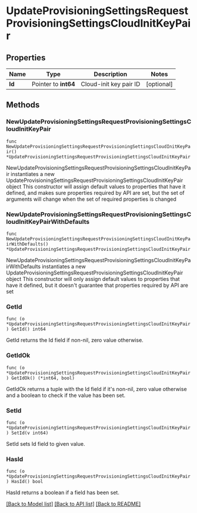 # UpdateProvisioningSettingsRequestProvisioningSettingsCloudInitKeyPair

## Properties

Name | Type | Description | Notes
------------ | ------------- | ------------- | -------------
**Id** | Pointer to **int64** | Cloud-init key pair ID | [optional] 

## Methods

### NewUpdateProvisioningSettingsRequestProvisioningSettingsCloudInitKeyPair

`func NewUpdateProvisioningSettingsRequestProvisioningSettingsCloudInitKeyPair() *UpdateProvisioningSettingsRequestProvisioningSettingsCloudInitKeyPair`

NewUpdateProvisioningSettingsRequestProvisioningSettingsCloudInitKeyPair instantiates a new UpdateProvisioningSettingsRequestProvisioningSettingsCloudInitKeyPair object
This constructor will assign default values to properties that have it defined,
and makes sure properties required by API are set, but the set of arguments
will change when the set of required properties is changed

### NewUpdateProvisioningSettingsRequestProvisioningSettingsCloudInitKeyPairWithDefaults

`func NewUpdateProvisioningSettingsRequestProvisioningSettingsCloudInitKeyPairWithDefaults() *UpdateProvisioningSettingsRequestProvisioningSettingsCloudInitKeyPair`

NewUpdateProvisioningSettingsRequestProvisioningSettingsCloudInitKeyPairWithDefaults instantiates a new UpdateProvisioningSettingsRequestProvisioningSettingsCloudInitKeyPair object
This constructor will only assign default values to properties that have it defined,
but it doesn't guarantee that properties required by API are set

### GetId

`func (o *UpdateProvisioningSettingsRequestProvisioningSettingsCloudInitKeyPair) GetId() int64`

GetId returns the Id field if non-nil, zero value otherwise.

### GetIdOk

`func (o *UpdateProvisioningSettingsRequestProvisioningSettingsCloudInitKeyPair) GetIdOk() (*int64, bool)`

GetIdOk returns a tuple with the Id field if it's non-nil, zero value otherwise
and a boolean to check if the value has been set.

### SetId

`func (o *UpdateProvisioningSettingsRequestProvisioningSettingsCloudInitKeyPair) SetId(v int64)`

SetId sets Id field to given value.

### HasId

`func (o *UpdateProvisioningSettingsRequestProvisioningSettingsCloudInitKeyPair) HasId() bool`

HasId returns a boolean if a field has been set.


[[Back to Model list]](../README.md#documentation-for-models) [[Back to API list]](../README.md#documentation-for-api-endpoints) [[Back to README]](../README.md)


